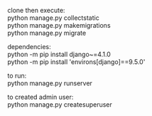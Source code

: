 clone then execute:\
python manage.py collectstatic\
python manage.py makemigrations\
python manage.py migrate

dependencies:\
python -m pip install django~=4.1.0\
python -m pip install 'environs[django]==9.5.0'

to run:\
python manage.py runserver

to created admin user:\
python manage.py createsuperuser